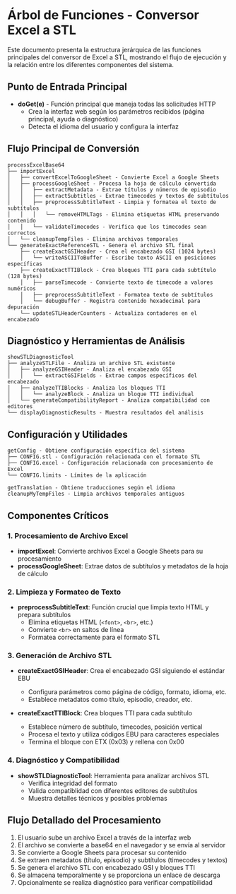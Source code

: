 # Árbol de Funciones - Conversor Excel a STL

Este documento presenta la estructura jerárquica de las funciones principales del conversor de Excel a STL, mostrando el flujo de ejecución y la relación entre los diferentes componentes del sistema.

## Punto de Entrada Principal

- **doGet(e)** - Función principal que maneja todas las solicitudes HTTP
  - Crea la interfaz web según los parámetros recibidos (página principal, ayuda o diagnóstico)
  - Detecta el idioma del usuario y configura la interfaz

## Flujo Principal de Conversión

```
processExcelBase64
├── importExcel
│   ├── convertExcelToGoogleSheet - Convierte Excel a Google Sheets
│   ├── processGoogleSheet - Procesa la hoja de cálculo convertida
│   │   ├── extractMetadata - Extrae títulos y números de episodio
│   │   ├── extractSubtitles - Extrae timecodes y textos de subtítulos
│   │   ├── preprocessSubtitleText - Limpia y formatea el texto de subtítulos
│   │   │   └── removeHTMLTags - Elimina etiquetas HTML preservando contenido
│   │   └── validateTimecodes - Verifica que los timecodes sean correctos
│   └── cleanupTempFiles - Elimina archivos temporales
└── generateExactReferenceSTL - Genera el archivo STL final
    ├── createExactGSIHeader - Crea el encabezado GSI (1024 bytes)
    │   └── writeASCIIToBuffer - Escribe texto ASCII en posiciones específicas
    ├── createExactTTIBlock - Crea bloques TTI para cada subtítulo (128 bytes)
    │   ├── parseTimecode - Convierte texto de timecode a valores numéricos
    │   ├── preprocessSubtitleText - Formatea texto de subtítulos
    │   └── debugBuffer - Registra contenido hexadecimal para depuración
    └── updateSTLHeaderCounters - Actualiza contadores en el encabezado
```

## Diagnóstico y Herramientas de Análisis

```
showSTLDiagnosticTool
├── analyzeSTLFile - Analiza un archivo STL existente
│   ├── analyzeGSIHeader - Analiza el encabezado GSI
│   │   └── extractGSIFields - Extrae campos específicos del encabezado
│   ├── analyzeTTIBlocks - Analiza los bloques TTI
│   │   └── analyzeBlock - Analiza un bloque TTI individual
│   └── generateCompatibilityReport - Analiza compatibilidad con editores
└── displayDiagnosticResults - Muestra resultados del análisis
```

## Configuración y Utilidades

```
getConfig - Obtiene configuración específica del sistema
├── CONFIG.stl - Configuración relacionada con el formato STL
├── CONFIG.excel - Configuración relacionada con procesamiento de Excel
└── CONFIG.limits - Límites de la aplicación

getTranslation - Obtiene traducciones según el idioma
cleanupMyTempFiles - Limpia archivos temporales antiguos
```

## Componentes Críticos

### 1. Procesamiento de Archivo Excel

- **importExcel**: Convierte archivos Excel a Google Sheets para su procesamiento
- **processGoogleSheet**: Extrae datos de subtítulos y metadatos de la hoja de cálculo

### 2. Limpieza y Formateo de Texto

- **preprocessSubtitleText**: Función crucial que limpia texto HTML y prepara subtítulos
  - Elimina etiquetas HTML (`<font>`, `<br>`, etc.)
  - Convierte `<br>` en saltos de línea
  - Formatea correctamente para el formato STL

### 3. Generación de Archivo STL

- **createExactGSIHeader**: Crea el encabezado GSI siguiendo el estándar EBU
  - Configura parámetros como página de código, formato, idioma, etc.
  - Establece metadatos como título, episodio, creador, etc.

- **createExactTTIBlock**: Crea bloques TTI para cada subtítulo
  - Establece número de subtítulo, timecodes, posición vertical
  - Procesa el texto y utiliza códigos EBU para caracteres especiales
  - Termina el bloque con ETX (0x03) y rellena con 0x00

### 4. Diagnóstico y Compatibilidad

- **showSTLDiagnosticTool**: Herramienta para analizar archivos STL
  - Verifica integridad del formato
  - Valida compatiblidad con diferentes editores de subtítulos
  - Muestra detalles técnicos y posibles problemas

## Flujo Detallado del Procesamiento

1. El usuario sube un archivo Excel a través de la interfaz web
2. El archivo se convierte a base64 en el navegador y se envía al servidor
3. Se convierte a Google Sheets para procesar su contenido
4. Se extraen metadatos (título, episodio) y subtítulos (timecodes y textos)
5. Se genera el archivo STL con encabezado GSI y bloques TTI
6. Se almacena temporalmente y se proporciona un enlace de descarga
7. Opcionalmente se realiza diagnóstico para verificar compatibilidad 